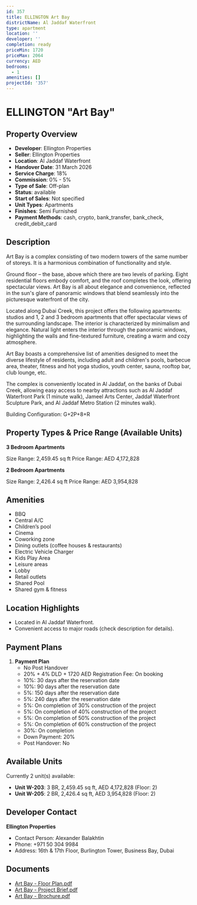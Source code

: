 ```yaml
---
id: 357
title: ELLINGTON Art Bay
districtName: Al Jaddaf Waterfront
type: apartment
location: ''
developer: ''
completion: ready
priceMin: 1720
priceMax: 2064
currency: AED
bedrooms:
  - 1
amenities: []
projectId: '357'
---
```


# ELLINGTON "Art Bay"

## Property Overview
- **Developer**: Ellington Properties
- **Seller**: Ellington Properties
- **Location**: Al Jaddaf Waterfront
- **Handover Date**: 31 March 2026
- **Service Charge**: 18%
- **Commission**: 0% - 5%
- **Type of Sale**: Off-plan
- **Status**: available
- **Start of Sales**: Not specified
- **Unit Types**: Apartments
- **Finishes**: Semi Furnished
- **Payment Methods**: cash, crypto, bank_transfer, bank_check, credit_debit_card

## Description
Art Bay is a complex consisting of two modern towers of the same number of storeys. It is a harmonious combination of functionality and style.

Ground floor – the base, above which there are two levels of parking. Eight residential floors embody comfort, and the roof completes the look, offering spectacular views. Art Bay is all about elegance and convenience, reflected in the sun's glare of panoramic windows that blend seamlessly into the picturesque waterfront of the city.

Located along Dubai Creek, this project offers the following apartments: studios and 1, 2 and 3 bedroom apartments that offer spectacular views of the surrounding landscape. The interior is characterized by minimalism and elegance. Natural light enters the interior through the panoramic windows, highlighting the walls and fine-textured furniture, creating a warm and cozy atmosphere.

Art Bay boasts a comprehensive list of amenities designed to meet the diverse lifestyle of residents, including adult and children's pools, barbecue area, theater, fitness and hot yoga studios, youth center, sauna, rooftop bar, club lounge, etc.

The complex is conveniently located in Al Jaddaf, on the banks of Dubai Creek, allowing easy access to nearby attractions such as Al Jaddaf Waterfront Park (1 minute walk), Jameel Arts Center, Jaddaf Waterfront Sculpture Park, and Al Jaddaf Metro Station (2 minutes walk).

Building Configuration: G+2P+8+R

## Property Types & Price Range (Available Units)
**3 Bedroom Apartments**

Size Range: 2,459.45 sq ft
Price Range: AED 4,172,828

**2 Bedroom Apartments**

Size Range: 2,426.4 sq ft
Price Range: AED 3,954,828

## Amenities
- BBQ
- Central A/C
- Children’s pool
- Cinema
- Coworking zone
- Dining outlets  (coffee houses & restaurants)
- Electric Vehicle Charger
- Kids Play Area
- Leisure areas
- Lobby
- Retail outlets
- Shared Pool
- Shared gym & fitness

## Location Highlights
- Located in Al Jaddaf Waterfront.
- Convenient access to major roads (check description for details).

## Payment Plans
1. **Payment Plan**
   - No Post Handover
   - 20% + 4% DLD + 1720 AED Registration Fee: On booking
   - 10%: 30 days after the reservation date
   - 10%: 90 days after the reservation date
   - 5%: 150 days after the reservation date
   - 5%: 240 days after the reservation date
   - 5%: On completion of 30% construction of the project
   - 5%: On completion of 40% construction of the project
   - 5%: On completion of 50% construction of the project
   - 5%: On completion of 60% construction of the project
   - 30%: On completion
   - Down Payment: 20%
   - Post Handover: No

## Available Units
Currently 2 unit(s) available:
- **Unit W-203**: 3 BR, 2,459.45 sq ft, AED 4,172,828 (Floor: 2)
- **Unit W-205**: 2 BR, 2,426.4 sq ft, AED 3,954,828 (Floor: 2)

## Developer Contact
**Ellington Properties**
- Contact Person: Alexander Balakhtin
- Phone: +971 50 304 9984
- Address: 16th & 17th Floor, Burlington Tower, Business Bay, Dubai

## Documents
- [Art Bay - Floor Plan.pdf](https://cdn.geniemap.net/2024/02/05/q0hKOw7zwFJi6Q4k3Hz9grs4RUnKZkDC9ImzCjSM.pdf)
- [Art Bay - Project Brief.pdf](https://cdn.geniemap.net/2024/02/05/8ES5UWpwuycnmTtLYLDfPnqqUlXZ6QnzHff5Qq0l.pdf)
- [Art Bay - Brochure.pdf](https://cdn.geniemap.net/2024/02/05/EeIknuQSCENI2y0usQC4yuautoxCDSM3XHycFhWS.pdf)
